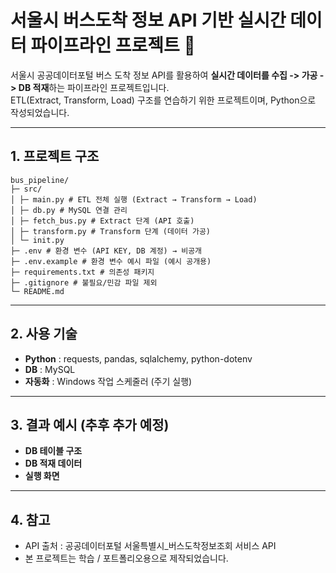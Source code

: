 # 서울시 버스도착 정보 API 기반 실시간 데이터 파이프라인 프로젝트 🚌

서울시 공공데이터포털 버스 도착 정보 API를 활용하여 **실시간 데이터를 수집 -> 가공 -> DB 적재**하는 파이프라인 프로젝트입니다. <br>
ETL(Extract, Transform, Load) 구조를 연습하기 위한 프로젝트이며, Python으로 작성되었습니다.

---
## 1. 프로젝트 구조
```plaintext
bus_pipeline/
├─ src/
│ ├─ main.py # ETL 전체 실행 (Extract → Transform → Load)
│ ├─ db.py # MySQL 연결 관리
│ ├─ fetch_bus.py # Extract 단계 (API 호출)
│ ├─ transform.py # Transform 단계 (데이터 가공)
│ └─ init.py
├─ .env # 환경 변수 (API KEY, DB 계정) → 비공개
├─ .env.example # 환경 변수 예시 파일 (예시 공개용)
├─ requirements.txt # 의존성 패키지
├─ .gitignore # 불필요/민감 파일 제외
└─ README.md
```
---
## 2. 사용 기술
- **Python** : requests, pandas, sqlalchemy, python-dotenv
- **DB** : MySQL
- **자동화** : Windows 작업 스케줄러 (주기 실행)

---

## 3. 결과 예시 (추후 추가 예정)
- **DB 테이블 구조**
- **DB 적재 데이터**
- **실행 화면**

---

## 4. 참고
* API 출처 : 공공데이터포털 서울특별시_버스도착정보조회 서비스 API
* 본 프로젝트는 학습 / 포트폴리오용으로 제작되었습니다.
